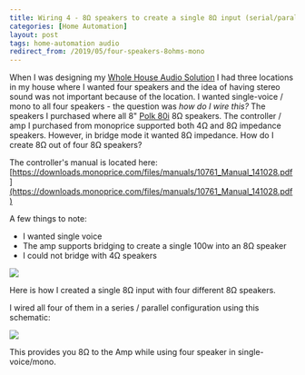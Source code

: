 ```yaml
---
title: Wiring 4 - 8Ω speakers to create a single 8Ω input (serial/parallel)
categories: [Home Automation]
layout: post
tags: home-automation audio
redirect_from: /2019/05/four-speakers-8ohms-mono
---
```


When I was designing my <a href="/2019/05/whole-house-audio/">Whole House Audio Solution</a> I had three locations in my house where I wanted four speakers and the idea of having stereo sound was not important because of the location.  I wanted single-voice / mono to all four speakers - the question was *how do I wire this?*  The speakers I purchased where all 8" [Polk 80i](https://amzn.to/2IRW2WA) 8Ω speakers.  The controller / amp I purchased from monoprice supported both 4Ω and 8Ω impedance speakers.  However, in bridge mode it wanted 8Ω impedance.  How do I create 8Ω out of four 8Ω speakers?

The controller's manual is located here: [https://downloads.monoprice.com/files/manuals/10761_Manual_141028.pdf](https://downloads.monoprice.com/files/manuals/10761_Manual_141028.pdf)

A few things to note:

+ I wanted single voice
+ The amp supports bridging to create a single 100w into an 8Ω speaker
+ I could not bridge with 4Ω speakers

<img src="https://s3-us-west-2.amazonaws.com/chrisschuld.com/images/rear-panel-monprice-controller.png"/>

Here is how I created a single 8Ω input with four different 8Ω speakers.

I wired all four of them in a series / parallel configuration using this schematic:

<img src="https://s3-us-west-2.amazonaws.com/chrisschuld.com/images/four-speakers-serial-parallel-8ohms.png" />

This provides you 8Ω to the Amp while using four speaker in single-voice/mono.
